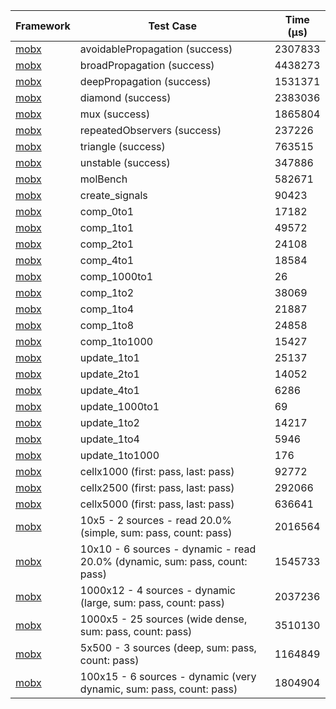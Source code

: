 | Framework | Test Case | Time (μs) |
| --- | --- | --- |
| [mobx](https://github.com/mobxjs/mobx.dart) | avoidablePropagation (success) | 2307833 |
| [mobx](https://github.com/mobxjs/mobx.dart) | broadPropagation (success) | 4438273 |
| [mobx](https://github.com/mobxjs/mobx.dart) | deepPropagation (success) | 1531371 |
| [mobx](https://github.com/mobxjs/mobx.dart) | diamond (success) | 2383036 |
| [mobx](https://github.com/mobxjs/mobx.dart) | mux (success) | 1865804 |
| [mobx](https://github.com/mobxjs/mobx.dart) | repeatedObservers (success) | 237226 |
| [mobx](https://github.com/mobxjs/mobx.dart) | triangle (success) | 763515 |
| [mobx](https://github.com/mobxjs/mobx.dart) | unstable (success) | 347886 |
| [mobx](https://github.com/mobxjs/mobx.dart) | molBench | 582671 |
| [mobx](https://github.com/mobxjs/mobx.dart) | create_signals | 90423 |
| [mobx](https://github.com/mobxjs/mobx.dart) | comp_0to1 | 17182 |
| [mobx](https://github.com/mobxjs/mobx.dart) | comp_1to1 | 49572 |
| [mobx](https://github.com/mobxjs/mobx.dart) | comp_2to1 | 24108 |
| [mobx](https://github.com/mobxjs/mobx.dart) | comp_4to1 | 18584 |
| [mobx](https://github.com/mobxjs/mobx.dart) | comp_1000to1 | 26 |
| [mobx](https://github.com/mobxjs/mobx.dart) | comp_1to2 | 38069 |
| [mobx](https://github.com/mobxjs/mobx.dart) | comp_1to4 | 21887 |
| [mobx](https://github.com/mobxjs/mobx.dart) | comp_1to8 | 24858 |
| [mobx](https://github.com/mobxjs/mobx.dart) | comp_1to1000 | 15427 |
| [mobx](https://github.com/mobxjs/mobx.dart) | update_1to1 | 25137 |
| [mobx](https://github.com/mobxjs/mobx.dart) | update_2to1 | 14052 |
| [mobx](https://github.com/mobxjs/mobx.dart) | update_4to1 | 6286 |
| [mobx](https://github.com/mobxjs/mobx.dart) | update_1000to1 | 69 |
| [mobx](https://github.com/mobxjs/mobx.dart) | update_1to2 | 14217 |
| [mobx](https://github.com/mobxjs/mobx.dart) | update_1to4 | 5946 |
| [mobx](https://github.com/mobxjs/mobx.dart) | update_1to1000 | 176 |
| [mobx](https://github.com/mobxjs/mobx.dart) | cellx1000 (first: pass, last: pass) | 92772 |
| [mobx](https://github.com/mobxjs/mobx.dart) | cellx2500 (first: pass, last: pass) | 292066 |
| [mobx](https://github.com/mobxjs/mobx.dart) | cellx5000 (first: pass, last: pass) | 636641 |
| [mobx](https://github.com/mobxjs/mobx.dart) | 10x5 - 2 sources - read 20.0% (simple, sum: pass, count: pass) | 2016564 |
| [mobx](https://github.com/mobxjs/mobx.dart) | 10x10 - 6 sources - dynamic - read 20.0% (dynamic, sum: pass, count: pass) | 1545733 |
| [mobx](https://github.com/mobxjs/mobx.dart) | 1000x12 - 4 sources - dynamic (large, sum: pass, count: pass) | 2037236 |
| [mobx](https://github.com/mobxjs/mobx.dart) | 1000x5 - 25 sources (wide dense, sum: pass, count: pass) | 3510130 |
| [mobx](https://github.com/mobxjs/mobx.dart) | 5x500 - 3 sources (deep, sum: pass, count: pass) | 1164849 |
| [mobx](https://github.com/mobxjs/mobx.dart) | 100x15 - 6 sources - dynamic (very dynamic, sum: pass, count: pass) | 1804904 |
